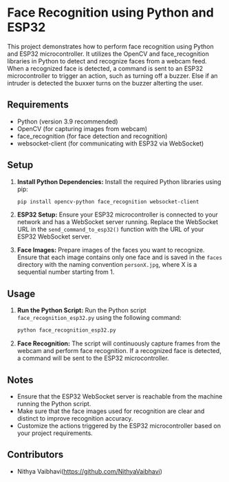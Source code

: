 # Face Recognition using Python and ESP32

This project demonstrates how to perform face recognition using Python and ESP32 microcontroller. It utilizes the OpenCV and face_recognition libraries in Python to detect and recognize faces from a webcam feed. When a recognized face is detected, a command is sent to an ESP32 microcontroller to trigger an action, such as turning off a buzzer. Else if an intruder is detected the buxxer turns on the buzzer alterting the user.

## Requirements

- Python (version 3.9 recommended)
- OpenCV (for capturing images from webcam)
- face_recognition (for face detection and recognition)
- websocket-client (for communicating with ESP32 via WebSocket)

## Setup

1. **Install Python Dependencies:**
   Install the required Python libraries using pip:
   ```bash
   pip install opencv-python face_recognition websocket-client
   ```

2. **ESP32 Setup:**
   Ensure your ESP32 microcontroller is connected to your network and has a WebSocket server running. Replace the WebSocket URL in the `send_command_to_esp32()` function with the URL of your ESP32 WebSocket server.

3. **Face Images:**
   Prepare images of the faces you want to recognize. Ensure that each image contains only one face and is saved in the `faces` directory with the naming convention `personX.jpg`, where X is a sequential number starting from 1.

## Usage

1. **Run the Python Script:**
   Run the Python script `face_recognition_esp32.py` using the following command:
   ```bash
   python face_recognition_esp32.py
   ```

2. **Face Recognition:**
   The script will continuously capture frames from the webcam and perform face recognition. If a recognized face is detected, a command will be sent to the ESP32 microcontroller.

## Notes

- Ensure that the ESP32 WebSocket server is reachable from the machine running the Python script.
- Make sure that the face images used for recognition are clear and distinct to improve recognition accuracy.
- Customize the actions triggered by the ESP32 microcontroller based on your project requirements.

## Contributors

- Nithya Vaibhavi(https://github.com/NithyaVaibhavi)
